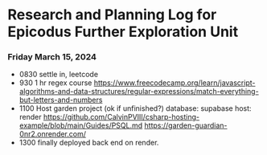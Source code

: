 # Research and Planning Log for Epicodus Further Exploration Unit

### Friday March 15, 2024

* 0830 settle in, leetcode
* 930 1 hr regex course https://www.freecodecamp.org/learn/javascript-algorithms-and-data-structures/regular-expressions/match-everything-but-letters-and-numbers
* 1100 Host garden project (ok if unfinished?) database: supabase host: render
https://github.com/CalvinPVIII/csharp-hosting-example/blob/main/Guides/PSQL.md
https://garden-guardian-0nr2.onrender.com/
* 1300 finally deployed back end on render.